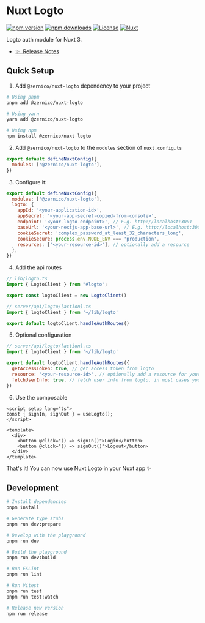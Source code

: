 # Nuxt Logto

[![npm version][npm-version-src]][npm-version-href]
[![npm downloads][npm-downloads-src]][npm-downloads-href]
[![License][license-src]][license-href]
[![Nuxt][nuxt-src]][nuxt-href]

Logto auth module for Nuxt 3.

- [✨ &nbsp;Release Notes](/CHANGELOG.md)

## Quick Setup

1. Add `@zernico/nuxt-logto` dependency to your project

```bash
# Using pnpm
pnpm add @zernico/nuxt-logto

# Using yarn
yarn add @zernico/nuxt-logto

# Using npm
npm install @zernico/nuxt-logto
```

2. Add `@zernico/nuxt-logto` to the `modules` section of `nuxt.config.ts`

```js
export default defineNuxtConfig({
  modules: ['@zernico/nuxt-logto'],
})
```

3. Configure it:

```js
export default defineNuxtConfig({
  modules: ['@zernico/nuxt-logto'],
  logto: {
    appId: '<your-application-id>',
    appSecret: '<your-app-secret-copied-from-console>',
    endpoint: '<your-logto-endpoint>', // E.g. http://localhost:3001
    baseUrl: '<your-nextjs-app-base-url>', // E.g. http://localhost:3000
    cookieSecret: 'complex_password_at_least_32_characters_long',
    cookieSecure: process.env.NODE_ENV === 'production',
    resources: ['<your-resource-id>'], // optionally add a resource
  },
})
```

4. Add the api routes

```js
// lib/logto.ts
import { LogtoClient } from "#logto";

export const logtoClient = new LogtoClient()
```

```js
// server/api/logto/[action].ts
import { logtoClient } from '~/lib/logto'

export default logtoClient.handleAuthRoutes()
```

5. Optional configuration

```js
// server/api/logto/[action].ts
import { logtoClient } from '~/lib/logto'

export default logtoClient.handleAuthRoutes({
  getAccessToken: true, // get access token from logto
  resource: '<your-resource-id>', // optionally add a resource for your access token
  fetchUserInfo: true, // fetch user info from logto, in most cases you want to use claims instead
})
````

6. Use the composable

```vue
<script setup lang="ts">
const { signIn, signOut } = useLogto();
</script>

<template>
  <div>
    <button @click="() => signIn()">Login</button>
    <button @click="() => signOut()">Logout</button>
  </div>
</template>
```


That's it! You can now use Nuxt Logto in your Nuxt app ✨

## Development

```bash
# Install dependencies
pnpm install

# Generate type stubs
pnpm run dev:prepare

# Develop with the playground
pnpm run dev

# Build the playground
pnpm run dev:build

# Run ESLint
pnpm run lint

# Run Vitest
pnpm run test
pnpm run test:watch

# Release new version
npm run release
```

<!-- Badges -->

[npm-version-src]: https://img.shields.io/npm/v/@zernico/nuxt-logto/latest.svg?style=flat&colorA=18181B&colorB=28CF8D
[npm-version-href]: https://npmjs.com/package/@zernico/nuxt-logto
[npm-downloads-src]: https://img.shields.io/npm/dm/@zernico/nuxt-logto.svg?style=flat&colorA=18181B&colorB=28CF8D
[npm-downloads-href]: https://npmjs.com/package/@zernico/nuxt-logto
[license-src]: https://img.shields.io/npm/l/@zernico/nuxt-logto.svg?style=flat&colorA=18181B&colorB=28CF8D
[license-href]: https://npmjs.com/package/@zernico/nuxt-logto
[nuxt-src]: https://img.shields.io/badge/Nuxt-18181B?logo=nuxt.js
[nuxt-href]: https://nuxt.com
